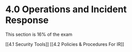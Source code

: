 # 4.0 Operations and Incident Response

This section is 16% of the exam

[[4.1 Security Tools]]
[[4.2 Policies & Procedures For IR]]